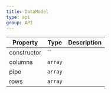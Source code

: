 ```yaml
---
title: DataModel
type: api
group: API
---
```


Property | Type | Description 
---|---|---
constructor | `` |
columns | `array` |
pipe | `array` |
rows | `array` |

